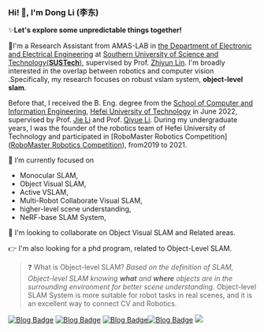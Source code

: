 ### Hi! 👏, I'm Dong Li (李东)

✨**Let's explore some unpredictable things together!**

💼I'm a Research Assistant from AMAS-LAB in [the Department of Electronic and Electrical Engineering](https://eee.sustech.edu.cn/?lang=en)  at [Southern University of Science and Technology(**SUSTech**)](https://www.sustech.edu.cn/en/), supervised by Prof. [Zhiyun Lin](https://scholar.google.com/citations?user=ic9y2dIAAAAJ&hl=zh-CN&oi=ao). I'm broadly interested in the overlap between robotics and computer vision .Specifically, my research focuses on robust vslam system, **object-level slam**.

Before that, I received the B. Eng. degree from the [School of Computer and Information Engineering](http://ci.hfut.edu.cn/), [Hefei University of Technology](http://www.hfut.edu.cn/) in June 2022, supervised by Prof. [Jie Li](http://ci.hfut.edu.cn/2020/1209/c11505a245824/page.htm) and Prof. [Qiyue Li](http://ea.hfut.edu.cn/info/1050/1443.htm). During my undergraduate years, I was the founder of the robotics team of Hefei University of Technology and participated in [RoboMaster Robotics Competition]([RoboMaster Robotics Competition](https://www.robomaster.com/en-US)), from2019 to 2021.

🔭 I’m currently focused on

- Monocular SLAM, 
- Object Visual SLAM,
- Active VSLAM, 
- Multi-Robot Collaborate Visual SLAM,
- higher-level scene understanding,
- NeRF-base SLAM System, 

👯 I'm looking to collaborate on Object Visual SLAM and Related areas.

:point_right: I'm also looking for a phd program, related to Object-Level SLAM.

> :question: What is Object-level SLAM? *Based on the definition of SLAM, Object-level SLAM knowing **what** and **where** objects are in the surrounding environment for better scene understanding*. Object-level SLAM System is more suitable for robot tasks in real scenes, and it is an excellent way to connect CV and Robotics.

[![Blog Badge](https://img.shields.io/badge/Linkedin-Dong%20Li-brightgreen)](https://www.linkedin.com/in/dong-li-9796b2245/) [![Blog Badge](https://img.shields.io/badge/Gmail-lidong8421bcd%40gmail.com-orange)](mailto:lidong8421bcd@gmail.com) [![Blog Badge](https://img.shields.io/badge/SUSTech%20MAIL-lid%40mail.sustech.edu.cn-red)](mailto:lid@mail.sustech.edu.cn)[![Blog Badge](https://img.shields.io/badge/zhihu-%E9%AB%98%E6%96%AF%E7%90%83-blue)](https://www.zhihu.com/people/li.dong) ![](https://img.shields.io/badge/WeChat-Gaussiansphere-brightgreen)







